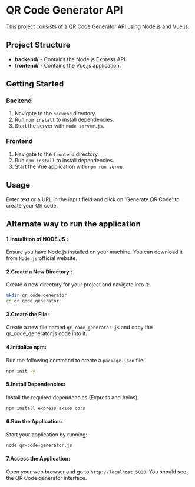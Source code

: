 # QR Code Generator API

This project consists of a QR Code Generator API using Node.js and Vue.js.

## Project Structure

- **backend/** - Contains the Node.js Express API.
- **frontend/** - Contains the Vue.js application.

## Getting Started

### Backend

1. Navigate to the `backend` directory.
2. Run `npm install` to install dependencies.
3. Start the server with `node server.js`.

### Frontend

1. Navigate to the `frontend` directory.
2. Run `npm install` to install dependencies.
3. Start the Vue application with `npm run serve`.

## Usage

Enter text or a URL in the input field and click on 'Generate QR Code' to create your QR code.


## Alternate way to run the application
#### 1.Installtion of NODE JS :
Ensure you have Node.js installed on your machine. You can download it from `Node.js` official website.

#### 2.Create a New Directory :
Create a new directory for your project and navigate into it:
```bash
mkdir qr_code_generator
cd qr_qode_generator
```
#### 3.Create the File:
Create a new file named `qr_code_generator.js` and copy the qr_code_generator.js code into it.
#### 4.Initialize npm:
Run the following command to create a `package.json` file:
```bash
npm init -y
```
#### 5.Install Dependencies:
Install the required dependencies (Express and Axios):
```bash
npm install express axios cors
```
#### 6.Run the Application:
Start your application by running:
```bash
node qr-code-generator.js
```

#### 7.Access the Application:
Open your web browser and go to `http://localhost:5000`. You should see the QR Code generator interface.

